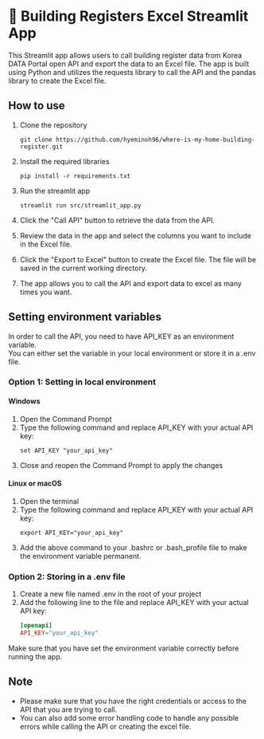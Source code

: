 # 🏡 Building Registers Excel Streamlit App 

This Streamlit app allows users to call building register data from Korea DATA Portal open API and export the data to an Excel file. The app is
built using Python and utilizes the requests library to call the API and the pandas library to create the Excel file.

## How to use

1. Clone the repository
   ```console
   git clone https://github.com/hyeminoh96/where-is-my-home-building-register.git
   ```
2. Install the required libraries
   ```console
   pip install -r requirements.txt
   ```
3. Run the streamlit app
   ```console
   streamlit run src/streamlit_app.py
   ```
4. Click the "Call API" button to retrieve the data from the API.

5. Review the data in the app and select the columns you want to include in the Excel file.

6. Click the "Export to Excel" button to create the Excel file. The file will be saved in the current working directory.

7. The app allows you to call the API and export data to excel as many times you want.

## Setting environment variables

In order to call the API, you need to have API_KEY as an environment variable. \
You can either set the variable in your local environment or store it in a .env file.

### Option 1: Setting in local environment

#### Windows

1. Open the Command Prompt
2. Type the following command and replace API_KEY with your actual API key:
    ```console
    set API_KEY "your_api_key"
    ```
3. Close and reopen the Command Prompt to apply the changes

#### Linux or macOS

1. Open the terminal
2. Type the following command and replace API_KEY with your actual API key:
    ```console
    export API_KEY="your_api_key"
    ```
3. Add the above command to your .bashrc or .bash_profile file to make the environment variable permanent.

### Option 2: Storing in a .env file

1. Create a new file named .env in the root of your project
2. Add the following line to the file and replace API_KEY with your actual API key:
    ```toml
   [openapi]
    API_KEY="your_api_key"
    ```

Make sure that you have set the environment variable correctly before running the app.

## Note

- Please make sure that you have the right credentials or access to the API that you are trying to call.
- You can also add some error handling code to handle any possible errors while calling the API or creating the excel
  file.

